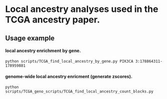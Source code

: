 # Local ancestry analyses used in the TCGA ancestry paper. 

## Usage example

#### local ancestry enrichment by gene. 

```
python scripts/TCGA_find_local_ancestry_by_gene.py PIK3CA 3:178864311-178959881
```

#### genome-wide local ancestry enricment (generate zscores). 

```
python scripts/TCGA_geno_scripts/TCGA_find_local_ancestry_count_blocks.py
```


